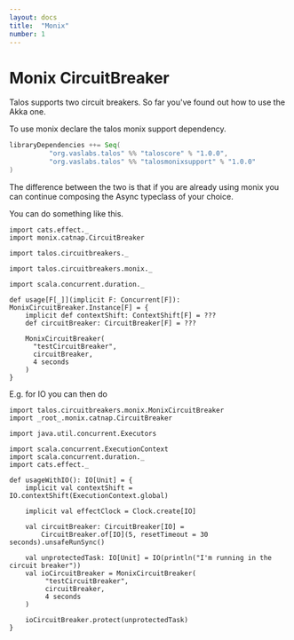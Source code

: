 ```yaml
---
layout: docs
title:  "Monix"
number: 1
---
```


# Monix CircuitBreaker

Talos supports two circuit breakers. So far you've found out how to use the Akka one.

To use monix declare the talos monix support dependency.

```scala
libraryDependencies ++= Seq(
          "org.vaslabs.talos" %% "taloscore" % "1.0.0",
          "org.vaslabs.talos" %% "talosmonixsupport" % "1.0.0"
)
```

The difference between the two is that if you are already using monix you can
continue composing the Async typeclass of your choice.

You can do something like this.

```tut:silent
import cats.effect._
import monix.catnap.CircuitBreaker

import talos.circuitbreakers._

import talos.circuitbreakers.monix._

import scala.concurrent.duration._

def usage[F[_]](implicit F: Concurrent[F]): MonixCircuitBreaker.Instance[F] = {
    implicit def contextShift: ContextShift[F] = ???
    def circuitBreaker: CircuitBreaker[F] = ???

    MonixCircuitBreaker(
      "testCircuitBreaker",
      circuitBreaker,
      4 seconds
    )
}
```
E.g. for IO you can then do
```tut:silent
import talos.circuitbreakers.monix.MonixCircuitBreaker
import _root_.monix.catnap.CircuitBreaker

import java.util.concurrent.Executors

import scala.concurrent.ExecutionContext
import scala.concurrent.duration._
import cats.effect._

def usageWithIO(): IO[Unit] = {
    implicit val contextShift = IO.contextShift(ExecutionContext.global)

    implicit val effectClock = Clock.create[IO]

    val circuitBreaker: CircuitBreaker[IO] =
        CircuitBreaker.of[IO](5, resetTimeout = 30 seconds).unsafeRunSync()

    val unprotectedTask: IO[Unit] = IO(println("I'm running in the circuit breaker"))
    val ioCircuitBreaker = MonixCircuitBreaker(
         "testCircuitBreaker",
         circuitBreaker,
         4 seconds
    )

    ioCircuitBreaker.protect(unprotectedTask)
}
```